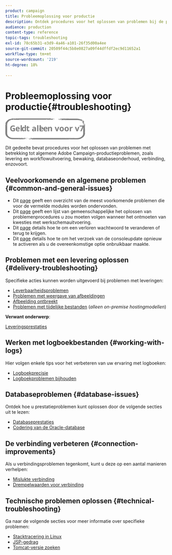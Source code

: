 ```yaml
---
product: campaign
title: Probleemoplossing voor productie
description: Ontdek procedures voor het oplossen van problemen bij de productie met betrekking tot de configuratie, de controle, het verbeteringsproces, de gegevensverwerking, en de procedure van het gegevensbestandonderhoud van Adobe Campaign.
audience: production
content-type: reference
topic-tags: troubleshooting
exl-id: 78c65b31-e3d9-4a46-a101-26f35d00a4ee
source-git-commit: 20509f44c5b8e0827a09f44dffdf2ec9d11652a1
workflow-type: tm+mt
source-wordcount: '219'
ht-degree: 18%

---
```


# Probleemoplossing voor productie{#troubleshooting}

![](../../assets/v7-only.svg)

Dit gedeelte bevat procedures voor het oplossen van problemen met betrekking tot algemene Adobe Campaign-productieproblemen, zoals levering en workflowuitvoering, bewaking, databaseonderhoud, verbinding, enzovoort.

## Veelvoorkomende en algemene problemen {#common-and-general-issues}

* Dit [page](../../production/using/modules-and-frequent-issues.md) geeft een overzicht van de meest voorkomende problemen die voor de vermelde modules worden ondervonden.
* Dit [page](../../production/using/workflow-execution.md) geeft een lijst van gemeenschappelijke het oplossen van problemenprocedures u zou moeten volgen wanneer het ontmoeten van kwesties met werkschemauitvoering.
* Dit [page](../../production/using/lost-password.md) details hoe te om een verloren wachtwoord te veranderen of terug te krijgen.
* Dit [page](../../production/using/console-update.md) details hoe te om het verzoek van de consoleupdate opnieuw te activeren als u de overeenkomstige optie onbruikbaar maakte.

## Problemen met een levering oplossen {#delivery-troubleshooting}

Specifieke acties kunnen worden uitgevoerd bij problemen met leveringen:
* [Leverbaarheidsproblemen](../../production/using/performance-and-throughput-issues.md#deliverability_issues)
* [Problemen met weergave van afbeeldingen](../../production/using/image-display-issues.md)
* [Afbeelding ontbreekt](../../production/using/images-missing.md)
* [Problemen met tijdelijke bestanden](../../production/using/temporary-files.md) (*alleen on-premise hostingmodellen*)

**Verwant onderwerp**:

[Leveringsprestaties](../../delivery/using/delivery-performances.md)

## Werken met logboekbestanden {#working-with-logs}

Hier volgen enkele tips voor het verbeteren van uw ervaring met logboeken:

* [Logboekprecisie](../../production/using/log-precision.md)
* [Logboekproblemen bijhouden](../../production/using/tracking-logs-issues.md)

## Databaseproblemen {#database-issues}

Ontdek hoe u prestatieproblemen kunt oplossen door de volgende secties uit te lezen:

* [Databaseprestaties](../../production/using/database-performances.md)
* [Codering van de Oracle-database](../../production/using/encoding-of-the-oracle-database.md)

## De verbinding verbeteren {#connection-improvements}

Als u verbindingsproblemen tegenkomt, kunt u deze op een aantal manieren verhelpen:

* [Mislukte verbinding](../../production/using/failure-to-connect.md)
* [Drempelwaarden voor verbinding](../../production/using/connection-thresholds.md)

## Technische problemen oplossen {#technical-troubleshooting}

Ga naar de volgende secties voor meer informatie over specifieke problemen:

* [Stacktracering in Linux](../../production/using/stack-trace-in-linux.md)
* [JSP-gedrag](../../production/using/jsp-behavior.md)
* [Tomcat-versie zoeken](../../production/using/locate-tomcat-version.md)
